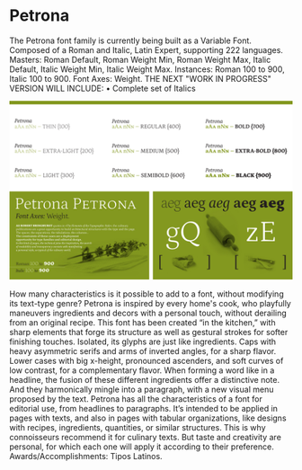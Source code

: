 # Petrona

The Petrona font family is currently being built as a Variable Font. 
Composed of a Roman and Italic, Latin Expert, supporting 222 languages. 
Masters: Roman Default, Roman Weight Min, Roman Weight Max, Italic Default, Italic Weight Min, Italic Weight Max. 
Instances: Roman 100 to 900,  Italic 100 to  900. 
Font Axes: Weight.
THE NEXT "WORK IN PROGRESS" VERSION WILL INCLUDE: 
• Complete set of Italics


![sample of fonts in use](Proofs/PDFs/Specimens/ProofWIPSpecimenHorizPetrona1.jpg)

How many characteristics is it possible to add to a font, without modifying its text-type genre? Petrona is inspired by every home's cook, who playfully maneuvers ingredients and decors with a personal touch, without derailing from an original recipe. This font has been created “in the kitchen,” with sharp elements that forge its structure as well as gestural strokes for softer finishing touches. Isolated, its glyphs are just like ingredients. Caps with heavy asymmetric serifs and arms of inverted angles, for a sharp flavor. Lower cases with big x-height, pronounced ascenders, and soft curves of low contrast, for a complementary flavor. When forming a word like in a headline, the fusion of these different ingredients offer a distinctive note. And they harmonically mingle into a paragraph, with a new visual menu proposed by the text. Petrona has all the characteristics of a font for editorial use, from headlines to paragraphs. It’s intended to be applied in pages with texts, and also in pages with tabular organizations, like designs with recipes, ingredients, quantities, or similar structures. This is why connoisseurs recommend it for culinary texts. But taste and creativity are personal, for which each one will apply it according to their preference. Awards/Accomplishments: Tipos Latinos. 
